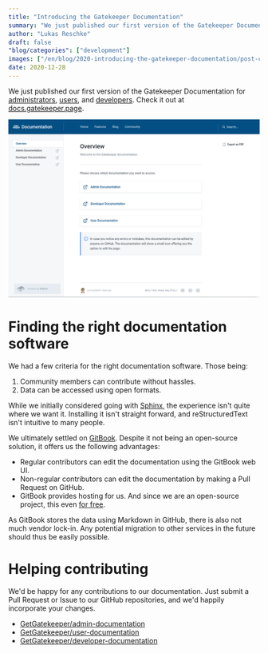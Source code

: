 ```yaml
---
title: "Introducing the Gatekeeper Documentation"
summary: "We just published our first version of the Gatekeeper Documentation for administrators, users, and developers. Check it out at docs.gatekeeper.page."
author: "Lukas Reschke"
draft: false
"blog/categories": ["development"]
images: ["/en/blog/2020-introducing-the-gatekeeper-documentation/post-cover.png"]
date: 2020-12-28
---
```


We just published our first version of the Gatekeeper Documentation for [administrators](https://docs.gatekeeper.page/admin/), [users](https://docs.gatekeeper.page/user/), and [developers](https://docs.gatekeeper.page/developer/). Check it out at [docs.gatekeeper.page](https://docs.gatekeeper.page/).

![Screenshot of docs.gatekeeper.page](./documentation-screenshot.png)

# Finding the right documentation software

We had a few criteria for the right documentation software. Those being:

1. Community members can contribute without hassles.
2. Data can be accessed using open formats.

While we initially considered going with [Sphinx](https://www.sphinx-doc.org/), the experience isn't quite where we want it. Installing it isn't straight forward, and reStructuredText isn't intuitive to many people.

We ultimately settled on [GitBook](https://www.gitbook.com/). Despite it not being an open-source solution, it offers us the following advantages:

- Regular contributors can edit the documentation using the GitBook web UI.
- Non-regular contributors can edit the documentation by making a Pull Request on GitHub.
- GitBook provides hosting for us. And since we are an open-source project, this even [for free](https://www.gitbook.com/pricing).

As GitBook stores the data using Markdown in GitHub, there is also not much vendor lock-in. Any potential migration to other services in the future should thus be easily possible.

# Helping contributing

We'd be happy for any contributions to our documentation. Just submit a Pull Request or Issue to our GitHub repositories, and we'd happily incorporate your changes.

- [GetGatekeeper/admin-documentation](https://github.com/GetGatekeeper/admin-documentation)
- [GetGatekeeper/user-documentation](https://github.com/GetGatekeeper/user-documentation)
- [GetGatekeeper/developer-documentation](https://github.com/GetGatekeeper/developer-documentation)
